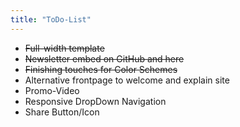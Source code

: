 ```yaml
---
title: "ToDo-List"
---
```

* <s>Full-width template</s>
* <s>Newsletter embed on GitHub and here</s>
* <s>Finishing touches for Color Schemes</s>
* Alternative frontpage to welcome and explain site
* Promo-Video
* Responsive DropDown Navigation
* Share Button/Icon

